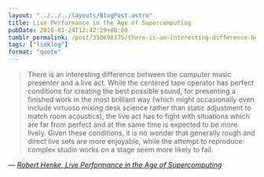 ```yaml
---
layout: "../../../layouts/BlogPost.astro"
title: Live Performance in the Age of Supercomputing
pubDate: 2010-01-24T12:42:29+00:00
tumblr_permalink: /post/350698375/there-is-an-interesting-difference-between-the
tags: ["linklog"]
format: "quote"
---
```


> There is an interesting difference between the computer music presenter and a live act. While the centered tape operator has perfect conditions for creating the best possible sound, for presenting a finished work in the most brilliant way (which might occasionally even include virtuoso mixing desk science rather than static adjustment to match room acoustics), the live act has to fight with situations which are far from perfect and at the same time is expected to be more lively. Given these conditions, it is no wonder that generally rough and direct live sets are more enjoyable, while the attempt to reproduce complex studio works on a stage seem more likely to fail.

— <cite>[Robert Henke, _Live Performance in the Age of Supercomputing_](http://www.monolake.de/interviews/supercomputing.html)</cite>
